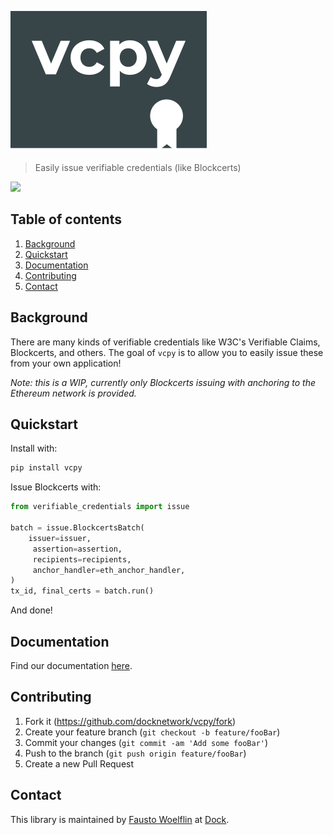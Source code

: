 ![vcpy](docs/assets/vcpy_logo.png)

> Easily issue verifiable credentials (like Blockcerts)
    
![](https://github.com/docknetwork/vcpy/workflows/pytest/badge.svg)

## Table of contents
1. [Background](#background)
1. [Quickstart](#quickstart)
1. [Documentation](#documentation)
1. [Contributing](#contributing)
1. [Contact](#contact)

## Background
There are many kinds of verifiable credentials like W3C's Verifiable Claims, Blockcerts, and others. The goal of `vcpy` is to allow you to easily issue these from your own application!

*Note: this is a WIP, currently only Blockcerts issuing with anchoring to the Ethereum network is provided.* 
 
## Quickstart
Install with:
```bash
pip install vcpy
```

Issue Blockcerts with:
```python
from verifiable_credentials import issue

batch = issue.BlockcertsBatch(
    issuer=issuer,
     assertion=assertion,
     recipients=recipients,
     anchor_handler=eth_anchor_handler,
)
tx_id, final_certs = batch.run()
```

And done!

## Documentation
Find our documentation [here](docs/index.md).

## Contributing
1. Fork it (<https://github.com/docknetwork/vcpy/fork>)
1. Create your feature branch (`git checkout -b feature/fooBar`)
1. Commit your changes (`git commit -am 'Add some fooBar'`)
1. Push to the branch (`git push origin feature/fooBar`)
1. Create a new Pull Request

## Contact
This library is maintained by [Fausto Woelflin](https://www.linkedin.com/in/faustowoelflin) at [Dock](https://dock.io).
